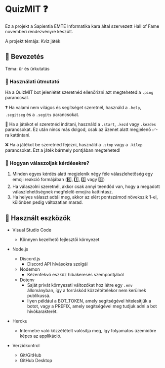 # QuizMIT ❓

Ez a projekt a Sapientia EMTE Informatika kara által szervezett Hall of Fame novemberi rendezvényre készült.

A projekt témája: Kvíz játék


## 🔰 Bevezetés
Téma: űr és űrkutatás


### 🧾 Használati útmutató

Ha a QuizMIT bot jelenlétét szeretnéd ellenőrizni azt megteheted a `.ping` paranccsal.

❓ Ha valami nem világos és segítséget szeretnél, használd a `.help`, `.segitseg` és a `.segits` parancsokat.

🏁 Ha a játékot el szeretnéd indítani, használd a `.start`, `.kezd` vagy `.kezdes` parancsokat.
Ez után nincs más dolgod, csak az üzenet alatt megjelenő ✅-ra kattintani.

❌ Ha a játékot be szeretnéd fejezni, használd a `.stop` vagy a `.kilep` parancsokat. 
Ezt a játék bármely pontjában megteheted!


### 🤔 Hogyan válaszoljak kérdésekre?

1. Minden egyes kérdés alatt megjelenik négy féle válaszlehetőség egy emoji reakció formájában (0️⃣, 1️⃣, 2️⃣ vagy 3️⃣)
2. Ha válaszolni szeretnél, akkor csak annyi teendőd van, hogy a megadott válaszlehetőségnek megfelelő emojira kattintasz.
3. Ha helyes választ adtál meg, akkor az elért pontszámod növekszik 1-el, különben pedig változatlan marad.


## 🔬 Használt eszközök

- Visual Studio Code
    - Könnyen kezelhető fejlesztői környezet

- Node.js
    - Discord.js 
        - Discord API hívásokra szolgál
    - Nodemon 
        - Kézenfekvő eszköz hibakeresés szempontjából
    - Dotenv 
        - Saját privát környezeti változókat hoz létre egy `.env` állományban, így a forráskód közzétételekor nem kerülnek publikussá.
        - Ilyen például a BOT_TOKEN, amely segítségével hitelesítjük a botot, vagy a PREFIX, amely segítségével meg tudjuk adni a bot hívókarakterét.

- Heroku
    - Internetre való közzétételt valósítja meg, így folyamatos üzemidőre képes az applikáció.

- Verziókontrol
    - Git/GitHub
    - GitHub Desktop